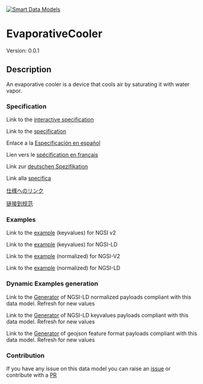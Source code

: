 [![Smart Data Models](https://smartdatamodels.org/wp-content/uploads/2022/01/SmartDataModels_logo.png "Logo")](https://smartdatamodels.org)
# EvaporativeCooler
Version: 0.0.1

## Description 

An evaporative cooler is a device that cools air by saturating it with water vapor.
### Specification

Link to the [interactive specification](https://swagger.lab.fiware.org/?url=https://smart-data-models.github.io/dataModel.S4BLDG/EvaporativeCooler/swagger.yaml)

Link to the [specification](https://github.com/smart-data-models/dataModel.S4BLDG/blob/master/EvaporativeCooler/doc/spec.md)

Enlace a la [Especificación en español](https://github.com/smart-data-models/dataModel.S4BLDG/blob/master/EvaporativeCooler/doc/spec_ES.md)

Lien vers le [spécification en français](https://github.com/smart-data-models/dataModel.S4BLDG/blob/master/EvaporativeCooler/doc/spec_FR.md)

Link zur [deutschen Spezifikation](https://github.com/smart-data-models/dataModel.S4BLDG/blob/master/EvaporativeCooler/doc/spec_DE.md)

Link alla [specifica](https://github.com/smart-data-models/dataModel.S4BLDG/blob/master/EvaporativeCooler/doc/spec_IT.md)

[仕様へのリンク](https://github.com/smart-data-models/dataModel.S4BLDG/blob/master/EvaporativeCooler/doc/spec_JA.md)

[链接到规范](https://github.com/smart-data-models/dataModel.S4BLDG/blob/master/EvaporativeCooler/doc/spec_ZH.md)
### Examples

Link to the [example](https://smart-data-models.github.io/dataModel.S4BLDG/EvaporativeCooler/examples/example.json) (keyvalues) for NGSI v2

Link to the [example](https://smart-data-models.github.io/dataModel.S4BLDG/EvaporativeCooler/examples/example.jsonld) (keyvalues) for NGSI-LD

Link to the [example](https://smart-data-models.github.io/dataModel.S4BLDG/EvaporativeCooler/examples/example-normalized.json) (normalized) for NGSI-V2

Link to the [example](https://smart-data-models.github.io/dataModel.S4BLDG/EvaporativeCooler/examples/example-normalized.jsonld) (normalized) for NGSI-LD
### Dynamic Examples generation

Link to the [Generator](https://smartdatamodels.org/extra/ngsi-ld_generator.php?schemaUrl=https://raw.githubusercontent.com/smart-data-models/dataModel.S4BLDG/master/EvaporativeCooler/schema.json&email=info@smartdatamodels.org) of NGSI-LD normalized payloads compliant with this data model. Refresh for new values

Link to the [Generator](https://smartdatamodels.org/extra/ngsi-ld_generator_keyvalues.php?schemaUrl=https://raw.githubusercontent.com/smart-data-models/dataModel.S4BLDG/master/EvaporativeCooler/schema.json&email=info@smartdatamodels.org) of NGSI-LD keyvalues payloads compliant with this data model. Refresh for new values

Link to the [Generator](https://smartdatamodels.org/extra/geojson_features_generator.php?schemaUrl=https://raw.githubusercontent.com/smart-data-models/dataModel.S4BLDG/master/EvaporativeCooler/schema.json&email=info@smartdatamodels.org) of geojson feature format payloads compliant with this data model. Refresh for new values
### Contribution

 If you have any issue on this data model you can raise an [issue](https://github.com/smart-data-models/dataModel.S4BLDG/issues)  or contribute with a [PR](https://github.com/smart-data-models/dataModel.S4BLDG/pulls)